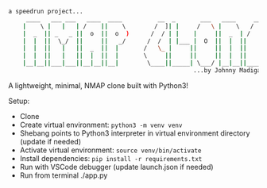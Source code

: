 ```bash
a speedrun project...
     ____   ___ ___   ____  ____          __  _       ___   ____     ___
    |    \ |   |   | /    ||    \        /  ]| |     /   \ |    \   /  _]
    |  _  || _   _ ||  o  ||  o  )      /  / | |    |     ||  _  | /  [_
    |  |  ||  \_/  ||     ||   _/      /  /  | |___ |  O  ||  |  ||    _]
    |  |  ||   |   ||  _  ||  |       /   \_ |     ||     ||  |  ||   [_
    |  |  ||   |   ||  |  ||  |       \     ||     ||     ||  |  ||     |
    |__|__||___|___||__|__||__|        \____||_____| \___/ |__|__||_____|
                                                    ...by Johnny Madigan
```

A lightweight, minimal, NMAP clone built with Python3!

Setup:

- Clone
- Create virtual environment: `python3 -m venv venv`
- Shebang points to Python3 interpreter in virtual environment directory (update if needed)
- Activate virtual environment: `source venv/bin/activate`
- Install dependencies: `pip install -r requirements.txt`
- Run with VSCode debugger (update launch.json if needed)
- Run from terminal ./app.py
